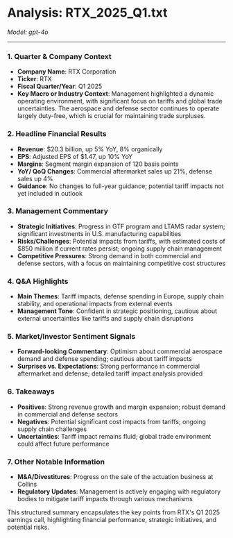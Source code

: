 # Analysis: RTX_2025_Q1.txt

*Model: gpt-4o*

---

### 1. Quarter & Company Context
- **Company Name**: RTX Corporation
- **Ticker**: RTX
- **Fiscal Quarter/Year**: Q1 2025
- **Key Macro or Industry Context**: Management highlighted a dynamic operating environment, with significant focus on tariffs and global trade uncertainties. The aerospace and defense sector continues to operate largely duty-free, which is crucial for maintaining trade surpluses.

### 2. Headline Financial Results
- **Revenue**: $20.3 billion, up 5% YoY, 8% organically
- **EPS**: Adjusted EPS of $1.47, up 10% YoY
- **Margins**: Segment margin expansion of 120 basis points
- **YoY/ QoQ Changes**: Commercial aftermarket sales up 21%, defense sales up 4%
- **Guidance**: No changes to full-year guidance; potential tariff impacts not yet included in outlook

### 3. Management Commentary
- **Strategic Initiatives**: Progress in GTF program and LTAMS radar system; significant investments in U.S. manufacturing capabilities
- **Risks/Challenges**: Potential impacts from tariffs, with estimated costs of $850 million if current rates persist; ongoing supply chain management
- **Competitive Pressures**: Strong demand in both commercial and defense sectors, with a focus on maintaining competitive cost structures

### 4. Q&A Highlights
- **Main Themes**: Tariff impacts, defense spending in Europe, supply chain stability, and operational impacts from external events
- **Management Tone**: Confident in strategic positioning, cautious about external uncertainties like tariffs and supply chain disruptions

### 5. Market/Investor Sentiment Signals
- **Forward-looking Commentary**: Optimism about commercial aerospace demand and defense spending; cautious about tariff impacts
- **Surprises vs. Expectations**: Strong performance in commercial aftermarket and defense; detailed tariff impact analysis provided

### 6. Takeaways
- **Positives**: Strong revenue growth and margin expansion; robust demand in commercial and defense sectors
- **Negatives**: Potential significant cost impacts from tariffs; ongoing supply chain challenges
- **Uncertainties**: Tariff impact remains fluid; global trade environment could affect future performance

### 7. Other Notable Information
- **M&A/Divestitures**: Progress on the sale of the actuation business at Collins
- **Regulatory Updates**: Management is actively engaging with regulatory bodies to mitigate tariff impacts through various mechanisms

This structured summary encapsulates the key points from RTX's Q1 2025 earnings call, highlighting financial performance, strategic initiatives, and potential risks.